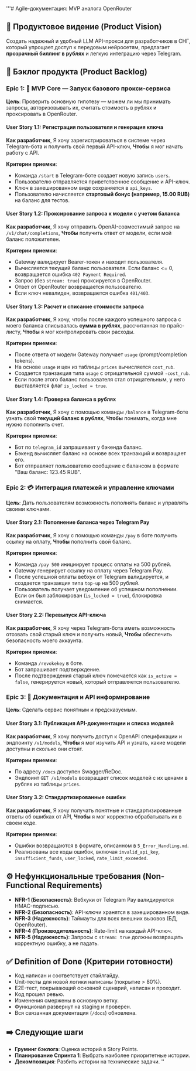 '''# Agile-документация: MVP аналога OpenRouter

## 🎯 Продуктовое видение (Product Vision)

Создать надежный и удобный LLM API-прокси для разработчиков в СНГ, который упрощает доступ к передовым нейросетям, предлагает **прозрачный биллинг в рублях** и легкую интеграцию через Telegram.

## 📙 Бэклог продукта (Product Backlog)

### Epic 1: 🚀 MVP Core — Запуск базового прокси-сервиса

**Цель**: Проверить основную гипотезу — можем ли мы принимать запросы, авторизовывать их, считать стоимость в рублях и проксировать в OpenRouter.

#### User Story 1.1: Регистрация пользователя и генерация ключа

**Как разработчик**,
Я хочу зарегистрироваться в системе через Telegram-бота и получить свой первый API-ключ,
**Чтобы** я мог начать работу с API.

**Критерии приемки**:
*   Команда `/start` в Telegram-боте создает новую запись `users`.
*   Пользователю отправляется приветственное сообщение и API-ключ.
*   Ключ в захешированном виде сохраняется в `api_keys`.
*   Пользователю начисляется **стартовый бонус (например, 15.00 RUB)** на баланс для тестов.

#### User Story 1.2: Проксирование запроса к модели с учетом баланса

**Как разработчик**,
Я хочу отправить OpenAI-совместимый запрос на `/v1/chat/completions`,
**Чтобы** получить ответ от модели, если мой баланс положителен.

**Критерии приемки**:
*   Gateway валидирует Bearer-токен и находит пользователя.
*   Вычисляется текущий баланс пользователя. Если баланс <= 0, возвращается ошибка `402 Payment Required`.
*   Запрос (без `stream: true`) проксируется в OpenRouter.
*   Ответ от OpenRouter возвращается пользователю.
*   Если ключ невалиден, возвращается ошибка `401/403`.

#### User Story 1.3: Расчет и списание стоимости запроса

**Как разработчик**,
Я хочу, чтобы после каждого успешного запроса с моего баланса списывалась **сумма в рублях**, рассчитанная по прайс-листу,
**Чтобы** я мог контролировать свои расходы.

**Критерии приемки**:
*   После ответа от модели Gateway получает `usage` (prompt/completion tokens).
*   На основе `usage` и цен из таблицы `prices` вычисляется `cost_rub`.
*   Создается транзакция типа `usage` с отрицательной суммой `-cost_rub`.
*   Если после этого баланс пользователя стал отрицательным, у него выставляется флаг `is_locked = true`.

#### User Story 1.4: Проверка баланса в рублях

**Как разработчик**,
Я хочу с помощью команды `/balance` в Telegram-боте узнать свой **текущий баланс в рублях**,
**Чтобы** понимать, когда мне нужно пополнить счет.

**Критерии приемки**:
*   Бот по `telegram_id` запрашивает у бэкенда баланс.
*   Бэкенд вычисляет баланс на основе всех транзакций и возвращает его.
*   Бот отправляет пользователю сообщение с балансом в формате "Ваш баланс: 123.45 RUB".

### Epic 2: 💳 Интеграция платежей и управление ключами

**Цель**: Дать пользователям возможность пополнять баланс и управлять своими ключами.

#### User Story 2.1: Пополнение баланса через Telegram Pay

**Как разработчик**,
Я хочу с помощью команды `/pay` в боте получить ссылку на оплату,
**Чтобы** пополнить свой баланс.

**Критерии приемки**:
*   Команда `/pay 500` инициирует процесс оплаты на 500 рублей.
*   Gateway генерирует ссылку на оплату через Telegram Pay.
*   После успешной оплаты вебхук от Telegram валидируется, и создается транзакция типа `top-up` на 500 рублей.
*   Пользователь получает уведомление об успешном пополнении. Если он был заблокирован (`is_locked = true`), блокировка снимается.

#### User Story 2.2: Перевыпуск API-ключа

**Как разработчик**,
Я хочу через Telegram-бота иметь возможность отозвать свой старый ключ и получить новый,
**Чтобы** обеспечить безопасность моего аккаунта.

**Критерии приемки**:
*   Команда `/revokekey` в боте.
*   Бот запрашивает подтверждение.
*   После подтверждения старый ключ помечается как `is_active = false`, генерируется новый, который отправляется пользователю.

### Epic 3: 📄 Документация и API информирование

**Цель**: Сделать сервис понятным и предсказуемым.

#### User Story 3.1: Публикация API-документации и списка моделей

**Как разработчик**,
Я хочу получить доступ к OpenAPI спецификации и эндпоинту `/v1/models`,
**Чтобы** я мог изучить API и узнать, какие модели доступны и сколько они стоят.

**Критерии приемки**:
*   По адресу `/docs` доступен Swagger/ReDoc.
*   Эндпоинт `GET /v1/models` возвращает список моделей с их ценами в рублях из таблицы `prices`.

#### User Story 3.2: Стандартизированные ошибки

**Как разработчик**,
Я хочу получать понятные и стандартизированные ответы об ошибках от API,
**Чтобы** я мог корректно обрабатывать их в своем коде.

**Критерии приемки**:
*   Ошибки возвращаются в формате, описанном в `5_Error_Handling.md`.
*   Реализованы все коды ошибок, включая `invalid_api_key`, `insufficient_funds`, `user_locked`, `rate_limit_exceeded`.

## ⚙️ Нефункциональные требования (Non-Functional Requirements)

*   **NFR-1 (Безопасность)**: Вебхуки от Telegram Pay валидируются HMAC-подписью.
*   **NFR-2 (Безопасность)**: API-ключи хранятся в захешированном виде.
*   **NFR-3 (Надежность)**: Таймауты для всех внешних вызовов (БД, OpenRouter).
*   **NFR-4 (Производительность)**: Rate-limit на каждый API-ключ.
*   **NFR-5 (Надежность)**: Запросы с `stream: true` должны возвращать корректную ошибку, а не падать.

## ✅ Definition of Done (Критерии готовности)

*   Код написан и соответствует стайлгайду.
*   Unit-тесты для новой логики написаны (покрытие > 80%).
*   E2E-тест, покрывающий основной сценарий, написан и проходит.
*   Код прошел ревью.
*   Изменения смержены в основную ветку.
*   Функционал развернут на staging и проверен.
*   Вся связанная документация (`/docs`) обновлена.

## ➡️ Следующие шаги

*   **Груминг бэклога**: Оценка историй в Story Points.
*   **Планирование Спринта 1**: Выбрать наиболее приоритетные истории.
*   **Декомпозиция**: Разбить истории на технические задачи.
''
